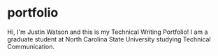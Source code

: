 
# portfolio

Hi, I'm Justin Watson and this is my Technical Writing Portfolio! I am a graduate student at North Carolina State University studying Technical Communication. 


